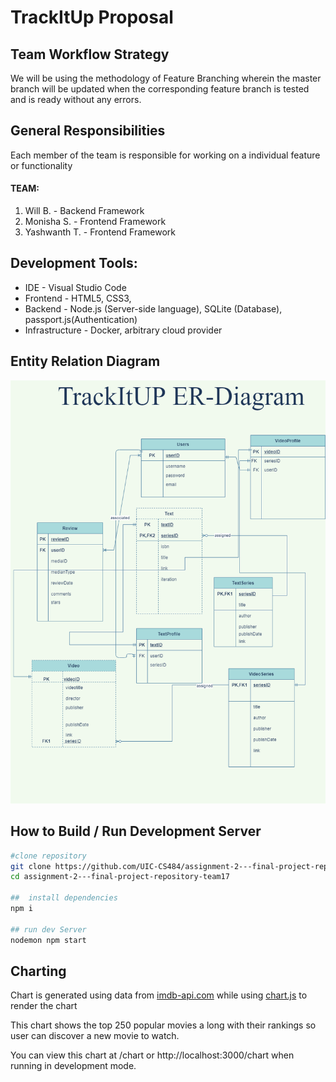 # TrackItUp Proposal

## Team Workflow Strategy

We will be using the methodology of Feature Branching wherein the master branch will be updated when the corresponding feature branch is tested and is ready without any errors.

## General Responsibilities


Each member of the team is responsible for working on a individual feature or functionality

#### **TEAM:**
1. Will B. - Backend Framework
2. Monisha S. - Frontend Framework
3. Yashwanth T. - Frontend Framework

## Development Tools:
* IDE - Visual Studio Code
* Frontend - HTML5, CSS3,
* Backend - Node.js (Server-side language), SQLite (Database), passport.js(Authentication)
* Infrastructure - Docker, arbitrary cloud provider

## Entity Relation Diagram
![ER Diagram](./assets/er-diagram.png)

## How to Build / Run Development Server
```bash
#clone repository
git clone https://github.com/UIC-CS484/assignment-2---final-project-repository-team17.git
cd assignment-2---final-project-repository-team17

##  install dependencies
npm i

## run dev Server
nodemon npm start
```

## Charting
Chart is generated using data from [imdb-api.com](imdb-api.com) while using [chart.js](https://www.chartjs.org/docs/latest/) to render the chart

This chart shows the top 250 popular movies a long with their rankings so user can discover a new movie to watch.

You can view this chart at /chart or http://localhost:3000/chart when running in development mode.

